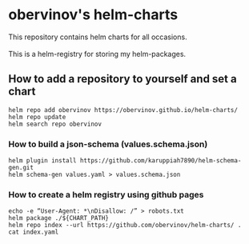 # obervinov's helm-charts
This repository contains helm charts for all occasions.<br></br>
This is a helm-registry for storing my helm-packages.

## How to add a repository to yourself and set a chart
```
helm repo add obervinov https://obervinov.github.io/helm-charts/
helm repo update
helm search repo obervinov
```
### How to build a json-schema (values.schema.json)
```
helm plugin install https://github.com/karuppiah7890/helm-schema-gen.git
helm schema-gen values.yaml > values.schema.json
```

### How to create a helm registry using github pages
```
echo -e “User-Agent: *\nDisallow: /” > robots.txt
helm package ./${CHART_PATH}
helm repo index --url https://github.com/obervinov/helm-charts/ .
cat index.yaml
```